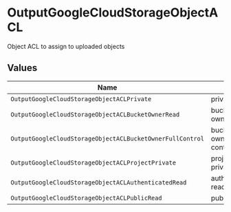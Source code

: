 # OutputGoogleCloudStorageObjectACL

Object ACL to assign to uploaded objects


## Values

| Name                                                      | Value                                                     |
| --------------------------------------------------------- | --------------------------------------------------------- |
| `OutputGoogleCloudStorageObjectACLPrivate`                | private                                                   |
| `OutputGoogleCloudStorageObjectACLBucketOwnerRead`        | bucket-owner-read                                         |
| `OutputGoogleCloudStorageObjectACLBucketOwnerFullControl` | bucket-owner-full-control                                 |
| `OutputGoogleCloudStorageObjectACLProjectPrivate`         | project-private                                           |
| `OutputGoogleCloudStorageObjectACLAuthenticatedRead`      | authenticated-read                                        |
| `OutputGoogleCloudStorageObjectACLPublicRead`             | public-read                                               |